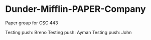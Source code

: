 # Dunder-Mifflin-PAPER-Company
Paper group for CSC 443

Testing push: Breno
Testing push: Ayman
Testing push: John

